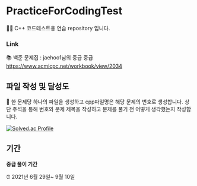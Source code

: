 # PracticeForCodingTest
👩‍💻 C++ 코드테스트용 연습 repository 입니다.


### Link
📚 백준 문제집 : jaehoo1님의 중급
중급 https://www.acmicpc.net/workbook/view/2034


## 파일 작성 및 달성도
🔎 한 문제당 하나의 파일을 생성하고 cpp파일명은 해당 문제의 번호로 생성합니다.
상단 주석을 통해 번호와 문제 제목을 작성하고 문제를 풀기 전 어떻게 생각했는지 작성합니다.

[![Solved.ac Profile](http://mazassumnida.wtf/api/v2/generate_badge?boj=slew61)](https://solved.ac/slew61/)

## 기간
**중급 풀이 기간** 

⏰ 2021년 6월 29일~ 9월 10일
